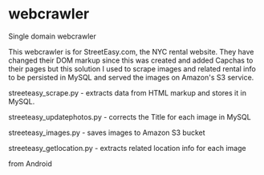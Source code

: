 # webcrawler
Single domain webcrawler

This webcrawler is for StreetEasy.com, the NYC rental website. They have changed their DOM markup since this was created and added Capchas to their pages but this solution I used to scrape images and related rental info to be persisted in MySQL and served the images on Amazon's S3 service. 



streeteasy_scrape.py - extracts data from HTML markup and stores it in MySQL.

streeteasy_updatephotos.py - corrects the Title for each image in MySQL

streeteasy_images.py - saves images to Amazon S3 bucket

streeteasy_getlocation.py - extracts related location info for each image

from Android



